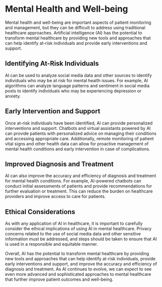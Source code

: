 Mental Health and Well-being
=====================================================================================

Mental health and well-being are important aspects of patient monitoring and management, but they can be difficult to address using traditional healthcare approaches. Artificial intelligence (AI) has the potential to transform mental healthcare by providing new tools and approaches that can help identify at-risk individuals and provide early interventions and support.

Identifying At-Risk Individuals
-------------------------------

AI can be used to analyze social media data and other sources to identify individuals who may be at risk for mental health issues. For example, AI algorithms can analyze language patterns and sentiment in social media posts to identify individuals who may be experiencing depression or anxiety.

Early Intervention and Support
------------------------------

Once at-risk individuals have been identified, AI can provide personalized interventions and support. Chatbots and virtual assistants powered by AI can provide patients with personalized advice on managing their conditions and accessing appropriate care. Additionally, remote monitoring of patient vital signs and other health data can allow for proactive management of mental health conditions and early intervention in case of complications.

Improved Diagnosis and Treatment
--------------------------------

AI can also improve the accuracy and efficiency of diagnosis and treatment for mental health conditions. For example, AI-powered chatbots can conduct initial assessments of patients and provide recommendations for further evaluation or treatment. This can reduce the burden on healthcare providers and improve access to care for patients.

Ethical Considerations
----------------------

As with any application of AI in healthcare, it is important to carefully consider the ethical implications of using AI in mental healthcare. Privacy concerns related to the use of social media data and other sensitive information must be addressed, and steps should be taken to ensure that AI is used in a responsible and equitable manner.

Overall, AI has the potential to transform mental healthcare by providing new tools and approaches that can help identify at-risk individuals, provide early interventions and support, and improve the accuracy and efficiency of diagnosis and treatment. As AI continues to evolve, we can expect to see even more advanced and sophisticated approaches to mental healthcare that further improve patient outcomes and well-being.


